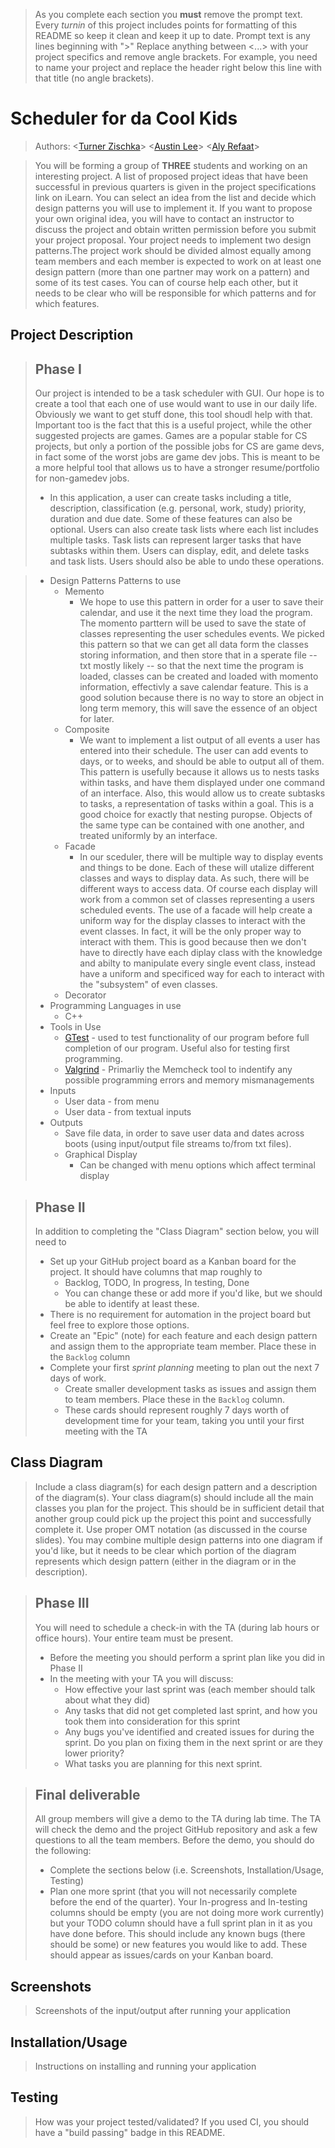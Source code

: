  > As you complete each section you **must** remove the prompt text. Every *turnin* of this project includes points for formatting of this README so keep it clean and keep it up to date. 
 > Prompt text is any lines beginning with "\>"
 > Replace anything between \<...\> with your project specifics and remove angle brackets. For example, you need to name your project and replace the header right below this line with that title (no angle brackets). 
# Scheduler for da Cool Kids
 
 > Authors:   \<[Turner Zischka](https://github.com/TurnerZischka)\>  \<[Austin Lee](https://github.com/austinslee)\> \<[Aly Refaat](https://github.com/Sebesky)\>
 
 > You will be forming a group of **THREE** students and working on an interesting project. A list of proposed project ideas that have been successful in previous quarters is given in the project specifications link on iLearn. You can select an idea from the list and decide which design patterns you will use to implement it. If you want to propose your own original idea, you will have to contact an instructor to discuss the project and obtain written permission before you submit your project proposal. Your project needs to implement two design patterns.The project work should be divided almost equally among team members and each member is expected to work on at least one design pattern (more than one partner may work on a pattern) and some of its test cases. You can of course help each other, but it needs to be clear who will be responsible for which patterns and for which features.
 

## Project Description
 > ## Phase I
 > Our project is intended to be a task scheduler with GUI. Our hope is to create a tool that each one of use would want to use in our daily life. Obviously we want to get stuff done, this tool shoudl help with that. Important too is the fact that this is a useful project, while the other suggested projects are games. Games are a popular stable for CS projects, but only a portion of the possible jobs for CS are game devs, in fact some of the worst jobs are game dev jobs. This is meant to be a more helpful tool that allows us to have a stronger resume/portfolio for non-gamedev jobs. 
  > * In this application, a user can create tasks including a title, description,
classification (e.g. personal, work, study) priority, duration and due date. Some of these
features can also be optional. Users can also create task lists where each list includes
multiple tasks. Task lists can represent larger tasks that have subtasks within them.
Users can display, edit, and delete tasks and task lists. Users should also be able to
undo these operations.
 
 > * Design Patterns Patterns to use
 >   * Memento
 >      * We hope to use this pattern in order for a user to save their calendar, and use it the next time they load the program. The momento parttern will be used to save the state of classes representing the user schedules events. We picked this pattern so that we can get all data form the classes storing information, and then store that in a sperate file -- txt mostly likely -- so that the next time the program is loaded, classes can be created and loaded with momento information, effectivly a save calendar feature. This is a good solution because there is no way to store an object in long term memory, this will save the essence of an object for later. 
 >   * Composite
 >      * We want to implement a list output of all events a user has entered into their schedule. The user can add events to days, or to weeks, and should be able to output all of them. This pattern is usefully because it allows us to nests tasks within tasks, and have them displayed under one command of an interface. Also, this would allow us to create subtasks to tasks, a representation of tasks within a goal. This is a good choice for exactly that nesting puropse. Objects of the same type can be contained with one another, and treated uniformly by an interface. 
 >   * Facade
 >      * In our sceduler, there will be multiple way to display events and things to be done. Each of these will utalize different classes and ways to display data. As such, there will be different ways to access data. Of course each display will work from a common set of classes representing a users scheduled events. The use of a facade will help create a uniform way for the display classes to interact with the event classes. In fact, it will be the only proper way to interact with them. This is good because then we don't have to directly have each diplay class with the knowledge and abilty to manipulate every single event class, instead have a uniform and specificed way for each to interact with the "subsystem" of even classes. 
 >   * Decorator
 > * Programming Languages in use
 >   * C++
 > * Tools in Use
 >   * [GTest](https://github.com/google/googletest) - used to test functionality of our program before full completion of our program. Useful also for testing first programming. 
 >   * [Valgrind](https://www.valgrind.org/) - Primarliy the Memcheck tool to indentify any possible programming errors and memory mismanagements
 > * Inputs
 >   * User data - from menu
 >   * User data - from textual inputs
 > * Outputs
 >   * Save file data, in order to save user data and dates across boots (using input/output file streams to/from txt files).
 >   * Graphical Display
 >      * Can be changed with menu options which affect terminal display
 >


 > ## Phase II
 > In addition to completing the "Class Diagram" section below, you will need to 
 > * Set up your GitHub project board as a Kanban board for the project. It should have columns that map roughly to 
 >   * Backlog, TODO, In progress, In testing, Done
 >   * You can change these or add more if you'd like, but we should be able to identify at least these.
 > * There is no requirement for automation in the project board but feel free to explore those options.
 > * Create an "Epic" (note) for each feature and each design pattern and assign them to the appropriate team member. Place these in the `Backlog` column
 > * Complete your first *sprint planning* meeting to plan out the next 7 days of work.
 >   * Create smaller development tasks as issues and assign them to team members. Place these in the `Backlog` column.
 >   * These cards should represent roughly 7 days worth of development time for your team, taking you until your first meeting with the TA
## Class Diagram
 > Include a class diagram(s) for each design pattern and a description of the diagram(s). Your class diagram(s) should include all the main classes you plan for the project. This should be in sufficient detail that another group could pick up the project this point and successfully complete it. Use proper OMT notation (as discussed in the course slides). You may combine multiple design patterns into one diagram if you'd like, but it needs to be clear which portion of the diagram represents which design pattern (either in the diagram or in the description). 
 
 > ## Phase III
 > You will need to schedule a check-in with the TA (during lab hours or office hours). Your entire team must be present. 
 > * Before the meeting you should perform a sprint plan like you did in Phase II
 > * In the meeting with your TA you will discuss: 
 >   - How effective your last sprint was (each member should talk about what they did)
 >   - Any tasks that did not get completed last sprint, and how you took them into consideration for this sprint
 >   - Any bugs you've identified and created issues for during the sprint. Do you plan on fixing them in the next sprint or are they lower priority?
 >   - What tasks you are planning for this next sprint.

 > ## Final deliverable
 > All group members will give a demo to the TA during lab time. The TA will check the demo and the project GitHub repository and ask a few questions to all the team members. 
 > Before the demo, you should do the following:
 > * Complete the sections below (i.e. Screenshots, Installation/Usage, Testing)
 > * Plan one more sprint (that you will not necessarily complete before the end of the quarter). Your In-progress and In-testing columns should be empty (you are not doing more work currently) but your TODO column should have a full sprint plan in it as you have done before. This should include any known bugs (there should be some) or new features you would like to add. These should appear as issues/cards on your Kanban board. 
 
 ## Screenshots
 > Screenshots of the input/output after running your application
 ## Installation/Usage
 > Instructions on installing and running your application
 ## Testing
 > How was your project tested/validated? If you used CI, you should have a "build passing" badge in this README.
 
